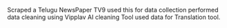 Scraped a Telugu NewsPaper TV9
used this for data collection 
performed data cleaning using Vipplav AI cleaning Tool
used data for Translation tool.
